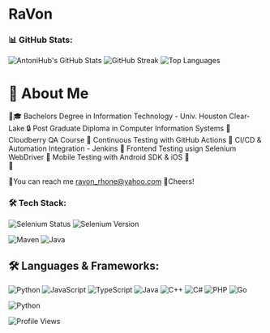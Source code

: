 # RaVon

### 📊 GitHub Stats:
![AntoniHub's GitHub Stats](https://github-readme-stats.vercel.app/api?username=Rae12&show_icons=true&theme=radical)
![GitHub Streak](https://streak-stats.demolab.com/?user=Rae12&theme=radical)
![Top Languages](https://github-readme-stats.vercel.app/api/top-langs/?username=Rae12&layout=compact&theme=radical)

# 🚀 About Me
📜🎓 Bachelors Degree in Information Technology - Univ. Houston Clear-Lake
🔒 Post Graduate Diploma in Computer Information Systems
📌 Cloudberry QA Course
📌 Continuous Testing with GitHub Actions
📌 CI/CD & Automation Integration - Jenkins
📌 Frontend Testing usign Selenium WebDriver
📌 Mobile Testing with Android SDK & iOS
📌  
📌
 

📧You can reach me ravon_rhone@yahoo.com
🥃Cheers!

### 🛠 Tech Stack:
![Selenium Status](https://img.shields.io/badge/Selenium-Passing-green?logo=selenium)
![Selenium Version](https://img.shields.io/badge/Selenium-4.18-blue?logo=selenium)

![Maven](https://img.shields.io/badge/Maven-F7DF1E?style=for-the-badge&logo=maven&logoColor=black)
![Java](https://img.shields.io/badge/Java-20232A?style=for-the-badge&logo=react&logoColor=61DAFB)

## 🛠 Languages & Frameworks:
![Python](https://img.shields.io/badge/Python-3776AB?style=for-the-badge&logo=python&logoColor=white)
![JavaScript](https://img.shields.io/badge/JavaScript-F7DF1E?style=for-the-badge&logo=javascript&logoColor=black)
![TypeScript](https://img.shields.io/badge/TypeScript-3178C6?style=for-the-badge&logo=typescript&logoColor=white)
![Java](https://img.shields.io/badge/Java-007396?style=for-the-badge&logo=java&logoColor=white)
![C++](https://img.shields.io/badge/C++-00599C?style=for-the-badge&logo=c%2B%2B&logoColor=white)
![C#](https://img.shields.io/badge/C%23-239120?style=for-the-badge&logo=c-sharp&logoColor=white)
![PHP](https://img.shields.io/badge/PHP-777BB4?style=for-the-badge&logo=php&logoColor=white)
![Go](https://img.shields.io/badge/Go-00ADD8?style=for-the-badge&logo=go&logoColor=white)


![Python](https://img.shields.io/badge/Python-3776AB?style=for-the-badge&logo=python&logoColor=white)

![Profile Views](https://komarev.com/ghpvc/?username=Rae12&color=blue)
